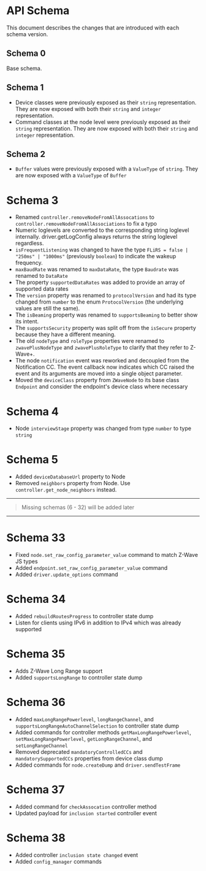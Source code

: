 # API Schema

This document describes the changes that are introduced with each schema version.

## Schema 0

Base schema.

## Schema 1

- Device classes were previously exposed as their `string` representation. They are now exposed with both their `string` and `integer` representation.
- Command classes at the node level were previously exposed as their `string` representation. They are now exposed with both their `string` and `integer` representation.

## Schema 2

- `Buffer` values were previously exposed with a `ValueType` of `string`. They are now exposed with a `ValueType` of `Buffer`

# Schema 3

- Renamed `controller.removeNodeFromAllAssocations` to `controller.removeNodeFromAllAssociations` to fix a typo
- Numeric loglevels are converted to the corresponding string loglevel internally. driver.getLogConfig always returns the string loglevel regardless.
- `isFrequentListening` was changed to have the type `FLiRS = false | "250ms" | "1000ms"` (previously `boolean`) to indicate the wakeup frequency.
- `maxBaudRate` was renamed to `maxDataRate`, the type `Baudrate` was renamed to `DataRate`
- The property `supportedDataRates` was added to provide an array of supported data rates
- The `version` property was renamed to `protocolVersion` and had its type changed from `number` to the enum `ProtocolVersion` (the underlying values are still the same).
- The `isBeaming` property was renamed to `supportsBeaming` to better show its intent.
- The `supportsSecurity` property was split off from the `isSecure` property because they have a different meaning.
- The old `nodeType` and `roleType` properties were renamed to `zwavePlusNodeType` and `zwavePlusRoleType` to clarify that they refer to Z-Wave+.
- The node `notification` event was reworked and decoupled from the Notification CC. The event callback now indicates which CC raised the event and its arguments are moved into a single object parameter.
- Moved the `deviceClass` property from `ZWaveNode` to its base class `Endpoint` and consider the endpoint's device class where necessary

# Schema 4

- Node `interviewStage` property was changed from type `number` to type `string`

# Schema 5

- Added `deviceDatabaseUrl` property to Node
- Removed `neighbors` property from Node. Use `controller.get_node_neighbors` instead.

---

> Missing schemas (6 - 32) will be added later

---

# Schema 33

- Fixed `node.set_raw_config_parameter_value` command to match Z-Wave JS types
- Added `endpoint.set_raw_config_parameter_value` command
- Added `driver.update_options` command

# Schema 34

- Added `rebuildRoutesProgress` to controller state dump
- Listen for clients using IPv6 in addition to IPv4 which was already supported

# Schema 35

- Adds Z-Wave Long Range support
- Added `supportsLongRange` to controller state dump

# Schema 36

- Added `maxLongRangePowerlevel`, `longRangeChannel`, and `supportsLongRangeAutoChannelSelection` to controller state dump
- Added commands for controller methods `getMaxLongRangePowerlevel`, `setMaxLongRangePowerlevel`, `getLongRangeChannel`, and `setLongRangeChannel`
- Removed deprecated `mandatoryControlledCCs` and `mandatorySupportedCCs` properties from device class dump
- Added commands for `node.createDump` and `driver.sendTestFrame`

# Schema 37

- Added command for `checkAssocation` controller method
- Updated payload for `inclusion started` controller event

# Schema 38

- Added controller `inclusion state changed` event
- Added `config_manager` commands

